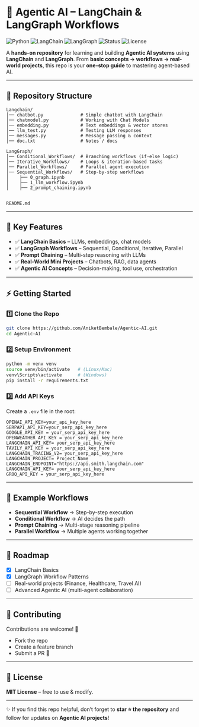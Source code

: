 # 🚀 Agentic AI – LangChain & LangGraph Workflows

![Python](https://img.shields.io/badge/Python-3.10%2B-blue)
![LangChain](https://img.shields.io/badge/LangChain-%F0%9F%A4%96-success)
![LangGraph](https://img.shields.io/badge/LangGraph-%E2%9C%A8-orange)
![Status](https://img.shields.io/badge/Status-Active-brightgreen)
![License](https://img.shields.io/badge/License-MIT-lightgrey)

A **hands-on repository** for learning and building **Agentic AI systems** using **LangChain** and **LangGraph**.
From **basic concepts → workflows → real-world projects**, this repo is your **one-stop guide** to mastering agent-based AI.

---

## 📂 Repository Structure

```
Langchain/
│── chatbot.py              # Simple chatbot with LangChain
│── chatmodel.py            # Working with Chat Models
│── embedding.py            # Text embeddings & vector stores
│── llm_test.py             # Testing LLM responses
│── messages.py             # Message passing & context
│── doc.txt                 # Notes / docs

LangGraph/
│── Conditional_Workflows/  # Branching workflows (if-else logic)
│── Iterative_Workflows/    # Loops & iteration-based tasks
│── Parallel_Workflows/     # Parallel agent execution
│── Sequential_Workflows/   # Step-by-step workflows
│    ├── 0_graph.ipynb
│    ├── 1_llm_workflow.ipynb
│    ├── 2_prompt_chaining.ipynb


README.md
```

---

## 🔑 Key Features

* ✅ **LangChain Basics** – LLMs, embeddings, chat models
* ✅ **LangGraph Workflows** – Sequential, Conditional, Iterative, Parallel
* ✅ **Prompt Chaining** – Multi-step reasoning with LLMs
* ✅ **Real-World Mini Projects** – Chatbots, RAG, data agents
* ✅ **Agentic AI Concepts** – Decision-making, tool use, orchestration

---

## ⚡ Getting Started

### 1️⃣ Clone the Repo

```bash
git clone https://github.com/AniketBembale/Agentic-AI.git
cd Agentic-AI
```

### 2️⃣ Setup Environment

```bash
python -m venv venv
source venv/bin/activate   # (Linux/Mac)
venv\Scripts\activate      # (Windows)
pip install -r requirements.txt
```

### 3️⃣ Add API Keys

Create a `.env` file in the root:

```
OPENAI_API_KEY=your_api_key_here
SERPAPI_API_KEY=your_serp_api_key_here
GOOGLE_API_KEY = your_serp_api_key_here
OPENWEATHER_API_KEY = your_serp_api_key_here
LANGCHAIN_API_KEY= your_serp_api_key_here
TAVILY_API_KEY = your_serp_api_key_here
LANGCHAIN_TRACING_V2= your_serp_api_key_here
LANGCHAIN_PROJECT= Project_Name
LANGCHAIN_ENDPOINT="https://api.smith.langchain.com"
LANGCHAIN_API_KEY= your_serp_api_key_here
GROQ_API_KEY = your_serp_api_key_here

```

---

## 🧩 Example Workflows

* **Sequential Workflow** → Step-by-step execution
* **Conditional Workflow** → AI decides the path
* **Prompt Chaining** → Multi-stage reasoning pipeline
* **Parallel Workflow** → Multiple agents working together

---

## 📌 Roadmap

* [x] LangChain Basics
* [x] LangGraph Workflow Patterns
* [ ] Real-world projects (Finance, Healthcare, Travel AI)
* [ ] Advanced Agentic AI (multi-agent collaboration)

---

## 🤝 Contributing

Contributions are welcome! 🚀

* Fork the repo
* Create a feature branch
* Submit a PR 🎉

---

## 📜 License

 **MIT License** – free to use & modify.

---

✨ If you find this repo helpful, don’t forget to **star ⭐ the repository** and follow for updates on **Agentic AI projects**!

